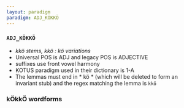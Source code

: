 ```yaml
---
layout: paradigm
paradigm: ADJ_KÖKKÖ
---
```

### ` ADJ_KÖKKÖ `

* _kkö stems, kkö : kö variations_
* Universal POS is ADJ and legacy POS is ADJECTIVE
* suffixes use front vowel harmony
* KOTUS paradigm used in their dictionary is 1-A
* The lemmas must end in * kö * (which will be deleted to form an invariant stub) and the regex matching the lemma is ` kkö `

### kÖkkÖ wordforms



